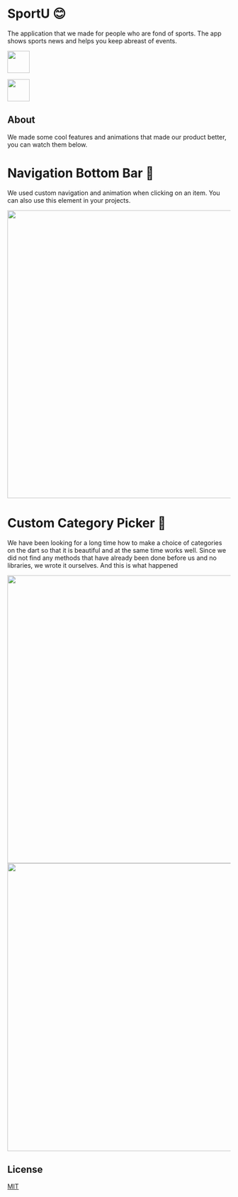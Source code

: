 # SportU 😊

The application that we made for people who are fond of sports. The app shows sports news and helps you keep abreast of events.

[<img src="https://upload.wikimedia.org/wikipedia/commons/thumb/3/3c/Download_on_the_App_Store_Badge.svg/1200px-Download_on_the_App_Store_Badge.svg.png" height="50"/>](https://apps.apple.com/app/id1530732023)

[<img src="https://icon-library.com/images/download-google-play-icon/download-google-play-icon-27.jpg" height="50" />](https://play.google.com/store/apps/details?id=com.sportu)

## About

We made some cool features and animations that made our product better, you can watch them below.

# Navigation Bottom Bar 🤫

We used custom navigation and animation when clicking on an item. You can also use this element in your projects.

<img src="https://github.com/followthemoney1/SportU/blob/master/g1.gif?raw=true" height="650"/>

# Custom Category Picker 🤔

We have been looking for a long time how to make a choice of categories on the dart so that it is beautiful and at the same time works well. Since we did not find any methods that have already been done before us and no libraries, we wrote it ourselves. And this is what happened 

<img src="https://github.com/followthemoney1/SportU/blob/master/g2.gif?raw=true" height="650"/>
<img src="https://github.com/followthemoney1/SportU/blob/master/g3.gif?raw=true" height="650"/>


## License
[MIT](https://choosealicense.com/licenses/mit/)
